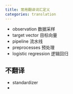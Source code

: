 ```yaml
---
title: 常用翻译词汇定义
categories: translation
---
```


- observation 数据采样
- target vector ⽬标向量
- pipeline 流水线
- preprocesses 预处理
- logistic regression 逻辑回归

## 不翻译

- standardizer
- 